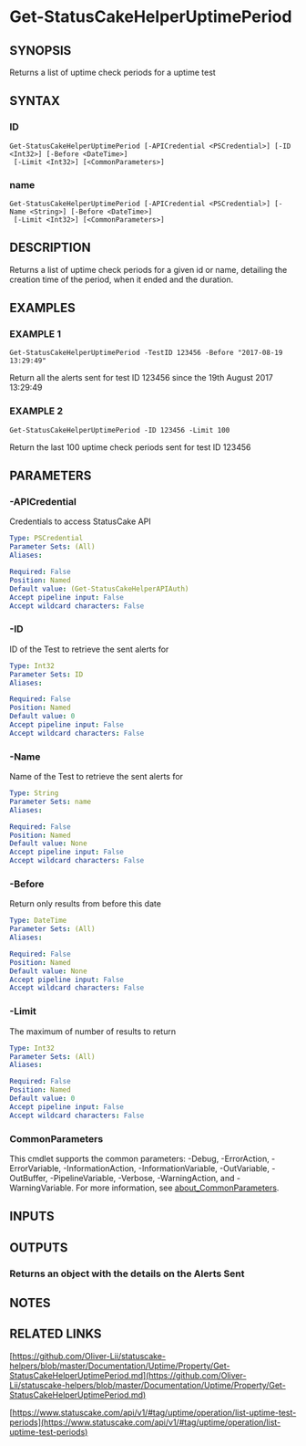 # Get-StatusCakeHelperUptimePeriod

## SYNOPSIS
Returns a list of uptime check periods for a uptime test

## SYNTAX

### ID
```
Get-StatusCakeHelperUptimePeriod [-APICredential <PSCredential>] [-ID <Int32>] [-Before <DateTime>]
 [-Limit <Int32>] [<CommonParameters>]
```

### name
```
Get-StatusCakeHelperUptimePeriod [-APICredential <PSCredential>] [-Name <String>] [-Before <DateTime>]
 [-Limit <Int32>] [<CommonParameters>]
```

## DESCRIPTION
Returns a list of uptime check periods for a given id or name, detailing the creation time of the period, when it ended and the duration.

## EXAMPLES

### EXAMPLE 1
```
Get-StatusCakeHelperUptimePeriod -TestID 123456 -Before "2017-08-19 13:29:49"
```

Return all the alerts sent for test ID 123456 since the 19th August 2017 13:29:49

### EXAMPLE 2
```
Get-StatusCakeHelperUptimePeriod -ID 123456 -Limit 100
```

Return the last 100 uptime check periods sent for test ID 123456

## PARAMETERS

### -APICredential
Credentials to access StatusCake API

```yaml
Type: PSCredential
Parameter Sets: (All)
Aliases:

Required: False
Position: Named
Default value: (Get-StatusCakeHelperAPIAuth)
Accept pipeline input: False
Accept wildcard characters: False
```

### -ID
ID of the Test to retrieve the sent alerts for

```yaml
Type: Int32
Parameter Sets: ID
Aliases:

Required: False
Position: Named
Default value: 0
Accept pipeline input: False
Accept wildcard characters: False
```

### -Name
Name of the Test to retrieve the sent alerts for

```yaml
Type: String
Parameter Sets: name
Aliases:

Required: False
Position: Named
Default value: None
Accept pipeline input: False
Accept wildcard characters: False
```

### -Before
Return only results from before this date

```yaml
Type: DateTime
Parameter Sets: (All)
Aliases:

Required: False
Position: Named
Default value: None
Accept pipeline input: False
Accept wildcard characters: False
```

### -Limit
The maximum of number of results to return

```yaml
Type: Int32
Parameter Sets: (All)
Aliases:

Required: False
Position: Named
Default value: 0
Accept pipeline input: False
Accept wildcard characters: False
```

### CommonParameters
This cmdlet supports the common parameters: -Debug, -ErrorAction, -ErrorVariable, -InformationAction, -InformationVariable, -OutVariable, -OutBuffer, -PipelineVariable, -Verbose, -WarningAction, and -WarningVariable. For more information, see [about_CommonParameters](http://go.microsoft.com/fwlink/?LinkID=113216).

## INPUTS

## OUTPUTS

### Returns an object with the details on the Alerts Sent
## NOTES

## RELATED LINKS

[https://github.com/Oliver-Lii/statuscake-helpers/blob/master/Documentation/Uptime/Property/Get-StatusCakeHelperUptimePeriod.md](https://github.com/Oliver-Lii/statuscake-helpers/blob/master/Documentation/Uptime/Property/Get-StatusCakeHelperUptimePeriod.md)

[https://www.statuscake.com/api/v1/#tag/uptime/operation/list-uptime-test-periods](https://www.statuscake.com/api/v1/#tag/uptime/operation/list-uptime-test-periods)

